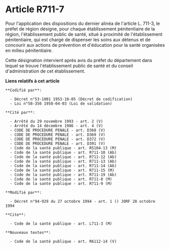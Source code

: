 # Article R711-7

Pour l'application des dispositions du dernier alinéa de l'article L. 711-3, le préfet de région désigne, pour chaque
établissement pénitentiaire de la région, l'établissement public de santé, situé à proximité de l'établissement
pénitentiaire, qui est chargé de dispenser les soins aux détenus et de concourir aux actions de prévention et d'éducation
pour la santé organisées en milieu pénitentiaire.

Cette désignation intervient après avis du préfet du département dans lequel se trouve l'établissement public de santé et du
conseil d'administration de cet établissement.

**Liens relatifs à cet article**

	**Codifié par**:

	  - Décret n°53-1001 1953-10-05 (Décret de codification)
	  - Loi n°58-356 1958-04-03 (Loi de validation)

	**Cité par**:

	  - Arrêté du 29 novembre 1993 - art. 2 (V)
	  - Arrêté du 14 décembre 1986 - art. 4 (V)
	  - CODE DE PROCEDURE PENALE - art. D368 (V)
	  - CODE DE PROCEDURE PENALE - art. D369 (V)
	  - CODE DE PROCEDURE PENALE - art. D372 (V)
	  - CODE DE PROCEDURE PENALE - art. D391 (V)
	  - Code de la santé publique - art. R5104-13 (M)
	  - Code de la santé publique - art. R711-10 (Ab)
	  - Code de la santé publique - art. R711-12 (Ab)
	  - Code de la santé publique - art. R711-13 (Ab)
	  - Code de la santé publique - art. R711-14 (Ab)
	  - Code de la santé publique - art. R711-15 (M)
	  - Code de la santé publique - art. R711-19 (Ab)
	  - Code de la santé publique - art. R711-8 (M)
	  - Code de la santé publique - art. R711-9 (M)

	**Modifié par**:

	  - Décret n°94-929 du 27 octobre 1994 - art. 1 () JORF 28 octobre 1994

	**Cite**:

	  - Code de la santé publique - art. L711-3 (M)

	**Nouveaux textes**:

	  - Code de la santé publique - art. R6112-14 (V)
